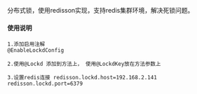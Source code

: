 分布式锁，使用redisson实现，支持redis集群环境，解决死锁问题。

#### 使用说明
    
   
    
    1.添加启用注解
    @EnableLockdConfig
    
    2.使用@Lockd 添加到方法上， 使用@LockdKey放在方法参数上
    
    3.设置redis连接 redisson.lockd.host=192.168.2.141   redisson.lockd.port=6379
    
   
